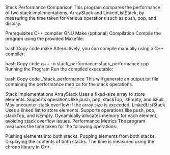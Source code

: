 Stack Performance Comparison
This program compares the performance of two stack implementations, ArrayStack and LinkedListStack, by measuring the time taken for various operations such as push, pop, and display.

Prerequisites
C++ compiler
GNU Make (optional)
Compilation
Compile the program using the provided Makefile:

bash
Copy code
make
Alternatively, you can compile manually using a C++ compiler:

bash
Copy code
g++ -o stack_performance stack_performance.cpp
Running the Program
Run the compiled executable:

bash
Copy code
./stack_performance
This will generate an output.txt file containing the performance metrics for the stack operations.

Stack Implementations
ArrayStack
Uses a fixed-size array to store elements.
Supports operations like push, pop, stackTop, isEmpty, and isFull.
May encounter stack overflow if the array size is exceeded.
LinkedListStack
Uses a linked list to store elements.
Supports operations like push, pop, stackTop, and isEmpty.
Dynamically allocates memory for each element, avoiding stack overflow issues.
Performance Metrics
The program measures the time taken for the following operations:

Pushing elements into both stacks.
Popping elements from both stacks.
Displaying the contents of both stacks.
The time is measured using the chrono library in C++.